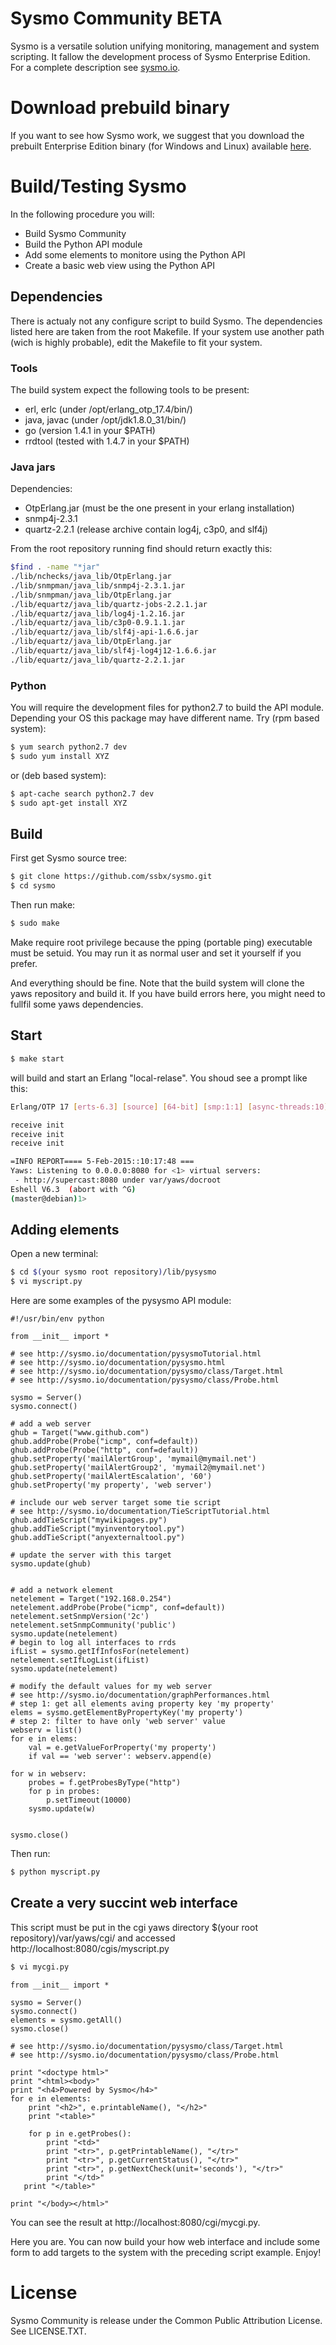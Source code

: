 # Sysmo Community BETA
Sysmo is a versatile solution unifying monitoring, management and system
scripting. It fallow the development process of Sysmo Enterprise Edition.
For a complete description see [sysmo.io](http://sysmo.io).

# Download prebuild binary
If you want to see how Sysmo work, we suggest that you download the prebuilt
Enterprise Edition binary (for Windows and Linux) available [here](http://sysmo.io).

# Build/Testing Sysmo

In the following procedure you will:
* Build Sysmo Community
* Build the Python API module
* Add some elements to monitore using the Python API
* Create a basic web view using the Python API


## Dependencies
There is actualy not any configure script to build Sysmo. The dependencies
listed here are taken from the root Makefile. If your system use another path
(wich is highly probable), edit the Makefile to fit your system.

### Tools
The build system expect the following tools to be present:
* erl, erlc (under /opt/erlang_otp_17.4/bin/)
* java, javac (under /opt/jdk1.8.0_31/bin/)
* go (version 1.4.1 in your $PATH)
* rrdtool (tested with 1.4.7 in your $PATH)

### Java jars
Dependencies:
* OtpErlang.jar (must be the one present in your erlang installation)
* snmp4j-2.3.1
* quartz-2.2.1 (release archive contain log4j, c3p0, and slf4j)

From the root repository running find should return exactly this:
```sh
$find . -name "*jar"
./lib/nchecks/java_lib/OtpErlang.jar
./lib/snmpman/java_lib/snmp4j-2.3.1.jar
./lib/snmpman/java_lib/OtpErlang.jar
./lib/equartz/java_lib/quartz-jobs-2.2.1.jar
./lib/equartz/java_lib/log4j-1.2.16.jar
./lib/equartz/java_lib/c3p0-0.9.1.1.jar
./lib/equartz/java_lib/slf4j-api-1.6.6.jar
./lib/equartz/java_lib/OtpErlang.jar
./lib/equartz/java_lib/slf4j-log4j12-1.6.6.jar
./lib/equartz/java_lib/quartz-2.2.1.jar
```

### Python
You will require the development files for python2.7 to build the API module.
Depending your OS this package may have different name.
Try (rpm based system):
```sh
$ yum search python2.7 dev
$ sudo yum install XYZ
```
or (deb based system):
```sh
$ apt-cache search python2.7 dev
$ sudo apt-get install XYZ
```

## Build

First get Sysmo source tree:
```sh
$ git clone https://github.com/ssbx/sysmo.git
$ cd sysmo
```

Then run make:
```sh
$ sudo make
```
Make require root privilege because the pping (portable ping) executable must be
setuid. You may run it as normal user and set it yourself if you prefer.

And everything should be fine. Note that the build system will clone the yaws
repository and build it. If you have build errors here, you might need to
fullfil some yaws dependencies.

## Start
```sh
$ make start
```
will build and start an Erlang "local-relase". You shoud see a prompt like this:

```sh
Erlang/OTP 17 [erts-6.3] [source] [64-bit] [smp:1:1] [async-threads:10] [hipe] [kernel-poll:false]

receive init
receive init
receive init

=INFO REPORT==== 5-Feb-2015::10:17:48 ===
Yaws: Listening to 0.0.0.0:8080 for <1> virtual servers:
 - http://supercast:8080 under var/yaws/docroot
Eshell V6.3  (abort with ^G)
(master@debian)1> 
```

## Adding elements
Open a new terminal:
```sh
$ cd $(your sysmo root repository)/lib/pysysmo
$ vi myscript.py
```


Here are some examples of the pysysmo API module:

	#!/usr/bin/env python
	
	from __init__ import *
	
	# see http://sysmo.io/documentation/pysysmoTutorial.html
	# see http://sysmo.io/documentation/pysysmo.html
	# see http://sysmo.io/documentation/pysysmo/class/Target.html
	# see http://sysmo.io/documentation/pysysmo/class/Probe.html

	sysmo = Server()
	sysmo.connect()
	
	# add a web server
	ghub = Target("www.github.com")
	ghub.addProbe(Probe("icmp", conf=default))
	ghub.addProbe(Probe("http", conf=default))
	ghub.setProperty('mailAlertGroup', 'mymail@mymail.net')
	ghub.setProperty('mailAlertGroup2', 'mymail2@mymail.net')
	ghub.setProperty('mailAlertEscalation', '60')
	ghub.setProperty('my property', 'web server')

	# include our web server target some tie script
	# see http://sysmo.io/documentation/TieScriptTutorial.html
	ghub.addTieScript("mywikipages.py")
	ghub.addTieScript("myinventorytool.py")
	ghub.addTieScript("anyexternaltool.py")

	# update the server with this target
	sysmo.update(ghub)
	

	# add a network element
	netelement = Target("192.168.0.254")
	netelement.addProbe(Probe("icmp", conf=default))
	netelement.setSnmpVersion('2c')
	netelement.setSnmpCommunity('public')
	sysmo.update(netelement)
	# begin to log all interfaces to rrds
	ifList = sysmo.getIfInfosFor(netelement)
	netelement.setIfLogList(ifList)
	sysmo.update(netelement)

	# modify the default values for my web server
	# see http://sysmo.io/documentation/graphPerformances.html
	# step 1: get all elements aving property key 'my property'
	elems = sysmo.getElementByPropertyKey('my property')
	# step 2: filter to have only 'web server' value
	webserv = list()
	for e in elems:
		val = e.getValueForProperty('my property')
		if val == 'web server': webserv.append(e)
	
	for w in webserv:
		probes = f.getProbesByType("http")
		for p in probes:
			p.setTimeout(10000)
		sysmo.update(w)
	
	
	sysmo.close()
	
Then run:
```sh
$ python myscript.py
```


## Create a very succint web interface
This script must be put in the cgi yaws directory $(your root repository)/var/yaws/cgi/ and accessed http://localhost:8080/cgis/myscript.py
	
```sh
$ vi mycgi.py
```
	from __init__ import *
	
	sysmo = Server()
	sysmo.connect()
	elements = sysmo.getAll()
	sysmo.close()
	
	# see http://sysmo.io/documentation/pysysmo/class/Target.html
	# see http://sysmo.io/documentation/pysysmo/class/Probe.html

	print "<doctype html>"
	print "<html><body>"
	print "<h4>Powered by Sysmo</h4>"
	for e in elements:
	    print "<h2>", e.printableName(), "</h2>"
	    print "<table>"
	
	    for p in e.getProbes():
	        print "<td>"
	        print "<tr>", p.getPrintableName(), "</tr>"
	        print "<tr>", p.getCurrentStatus(), "</tr>"
	        print "<tr>", p.getNextCheck(unit='seconds'), "</tr>"
	        print "</td>"
	   print "</table>"
	    
	print "</body></html>"

You can see the result at http://localhost:8080/cgi/mycgi.py.

Here you are. You can now build your how web interface and include some form to add
targets to the system with the preceding script example. Enjoy!


# License
Sysmo Community is release under the Common Public Attribution License. See LICENSE.TXT.
